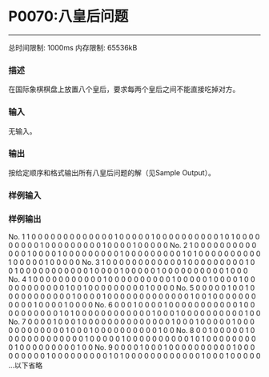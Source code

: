 # P0070:八皇后问题
------

总时间限制: 1000ms 内存限制: 65536kB

### 描述

在国际象棋棋盘上放置八个皇后，要求每两个皇后之间不能直接吃掉对方。

### 输入

无输入。

### 输出

按给定顺序和格式输出所有八皇后问题的解（见Sample Output）。

### 样例输入


### 样例输出

No. 1
1 0 0 0 0 0 0 0 
0 0 0 0 0 0 1 0 
0 0 0 0 1 0 0 0 
0 0 0 0 0 0 0 1 
0 1 0 0 0 0 0 0 
0 0 0 1 0 0 0 0 
0 0 0 0 0 1 0 0 
0 0 1 0 0 0 0 0 
No. 2
1 0 0 0 0 0 0 0 
0 0 0 0 0 0 1 0 
0 0 0 1 0 0 0 0 
0 0 0 0 0 1 0 0 
0 0 0 0 0 0 0 1 
0 1 0 0 0 0 0 0 
0 0 0 0 1 0 0 0 
0 0 1 0 0 0 0 0 
No. 3
1 0 0 0 0 0 0 0 
0 0 0 0 0 1 0 0 
0 0 0 0 0 0 0 1 
0 0 1 0 0 0 0 0 
0 0 0 0 0 0 1 0 
0 0 0 1 0 0 0 0 
0 1 0 0 0 0 0 0 
0 0 0 0 1 0 0 0 
No. 4
1 0 0 0 0 0 0 0 
0 0 0 0 1 0 0 0 
0 0 0 0 0 0 0 1 
0 0 0 0 0 1 0 0 
0 0 1 0 0 0 0 0 
0 0 0 0 0 0 1 0 
0 1 0 0 0 0 0 0 
0 0 0 1 0 0 0 0 
No. 5
0 0 0 0 0 1 0 0 
1 0 0 0 0 0 0 0 
0 0 0 0 1 0 0 0 
0 1 0 0 0 0 0 0 
0 0 0 0 0 0 0 1 
0 0 1 0 0 0 0 0 
0 0 0 0 0 0 1 0 
0 0 0 1 0 0 0 0 
No. 6
0 0 0 1 0 0 0 0 
1 0 0 0 0 0 0 0 
0 0 0 0 1 0 0 0 
0 0 0 0 0 0 0 1 
0 1 0 0 0 0 0 0 
0 0 0 0 0 0 1 0 
0 0 1 0 0 0 0 0 
0 0 0 0 0 1 0 0 
No. 7
0 0 0 0 1 0 0 0 
1 0 0 0 0 0 0 0 
0 0 0 0 0 0 0 1 
0 0 0 1 0 0 0 0 
0 1 0 0 0 0 0 0 
0 0 0 0 0 0 1 0 
0 0 1 0 0 0 0 0 
0 0 0 0 0 1 0 0 
No. 8
0 0 1 0 0 0 0 0 
1 0 0 0 0 0 0 0 
0 0 0 0 0 0 1 0 
0 0 0 0 1 0 0 0 
0 0 0 0 0 0 0 1 
0 1 0 0 0 0 0 0 
0 0 0 1 0 0 0 0 
0 0 0 0 0 1 0 0 
No. 9
0 0 0 0 1 0 0 0 
1 0 0 0 0 0 0 0 
0 0 0 1 0 0 0 0 
0 0 0 0 0 1 0 0 
0 0 0 0 0 0 0 1 
0 1 0 0 0 0 0 0 
0 0 0 0 0 0 1 0 
0 0 1 0 0 0 0 0 
...以下省略